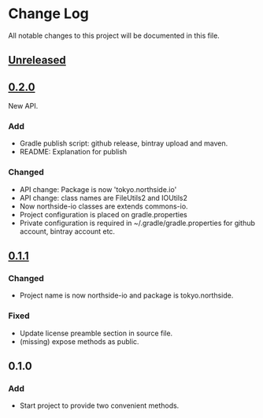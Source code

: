 # Change Log
All notable changes to this project will be documented in this file.

## [Unreleased]

## [0.2.0]

New API.

### Add
- Gradle publish script: github release, bintray upload and maven.
- README: Explanation for publish

### Changed
- API change: Package is now 'tokyo.northside.io'
- API change: class names are FileUtils2 and IOUtils2
- Now northside-io classes are extends commons-io.
- Project configuration is placed on gradle.properties
- Private configuration is required in ~/.gradle/gradle.properties
  for github account, bintray account etc.

## [0.1.1]
### Changed
- Project name is now northside-io and package is tokyo.northside.

### Fixed
- Update license preamble section in source file.
- (missing) expose methods as public.

## 0.1.0
### Add
- Start project to provide two convenient methods.

[0.1.1]: https://github.com/miurahr/northside-io-java/compare/v0.1.0...v0.1.1
[0.2.0]: https://github.com/miurahr/northside-io-java/compare/v0.1.1...v0.2.0
[Unreleased]: https://github.com/miurahr/northside-io-java/compare/v0.2.0...HEAD
